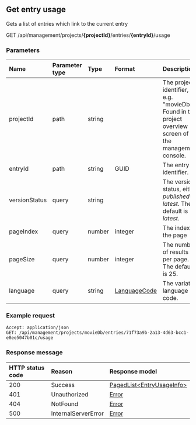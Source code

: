 ## Get entry usage

Gets a list of entries which link to the current entry

<span class="label label--get">GET</span> /api/management/projects/**{projectId}**/entries/**{entryId}**/usage

### Parameters

| Name | Parameter type | Type | Format | Description |
|:-|:-|:-|:-|:-|
| projectId | path | string |  | The project identifier, e.g. "movieDb". Found in the project overview screen of the management console. |
| entryId | path | string | GUID | The entry identifier. |
| versionStatus | query | string |  | The version status, either *published* or *latest*. The default is *latest*. |
| pageIndex | query | number | integer | The index of the page |
| pageSize | query | number | integer | The number of results per page. The default is 25. |
| language | query | string | [LanguageCode](/key-concepts/localization.md) | The variation language code. |

### Example request

```http
Accept: application/json
GET: /api/management/projects/movieDb/entries/71f73a9b-2a13-4d63-bcc1-e8ee5047b01c/usage
```

### Response message

| HTTP status code | Reason | Response model |
|:-|:-|:-|
| 200 | Success | [PagedList&lt;EntryUsageInfo&gt;](/model/entry-usage-info.md) |
| 401 | Unauthorized | [Error](/key-concepts/errors.md) |
| 404 | NotFound | [Error](/key-concepts/errors.md) |
| 500 | InternalServerError | [Error](/key-concepts/errors.md) |

